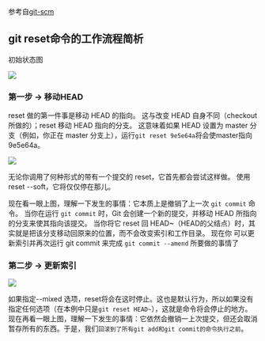 参考自[git-scm](https://git-scm.com/book/zh/v2/Git-%E5%B7%A5%E5%85%B7-%E9%87%8D%E7%BD%AE%E6%8F%AD%E5%AF%86)

## git reset命令的工作流程简析

 初始状态图

![](https://git-scm.com/book/en/v2/images/reset-start.png)

### 第一步 -> 移动HEAD

reset 做的第一件事是移动 HEAD 的指向。 这与改变 HEAD 自身不同（checkout 所做的）；reset 移动 HEAD 指向的分支。 这意味着如果 HEAD 设置为 master 
分支（例如，你正在 master 分支上），运行```git reset 9e5e64a```将会使master指向9e5e64a。

![](https://git-scm.com/book/en/v2/images/reset-soft.png)

无论你调用了何种形式的带有一个提交的 reset，它首先都会尝试这样做。 使用 reset --soft，它将仅仅停在那儿。

现在看一眼上图，理解一下发生的事情：它本质上是撤销了上一次 ```git commit``` 命令。 当你在运行 ```git commit``` 时，Git 会创建一个新的提交，并移动 
HEAD 所指向的分支来使其指向该提交。 当你将它 reset 回 HEAD~（HEAD的父结点）时，其实就是把该分支移动回原来的位置，而不会改变索引和工作目录。 现在你
可以更新索引并再次运行 git commit 来完成 ```git commit --amend``` 所要做的事情了

### 第二步 -> 更新索引

![](https://git-scm.com/book/en/v2/images/reset-mixed.png)

如果指定--mixed 选项，reset将会在这时停止。这也是默认行为，所以如果没有指定任何选项（在本例中只是```git reset HEAD~```），这就是命令将会停止的地方。
现在再看一眼上图，理解一下发生的事情：它依然会撤销一上次提交，但还会取消暂存所有的东西。于是，我们```回滚到了所有git add和git commit的命令执行之前```。
